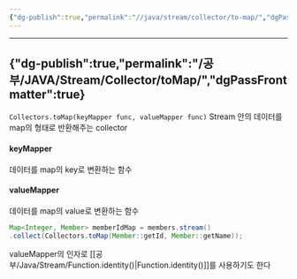 ```yaml
---
{"dg-publish":true,"permalink":"//java/stream/collector/to-map/","dgPassFrontmatter":true}
---
```



---
{"dg-publish":true,"permalink":"/공부/JAVA/Stream/Collector/toMap/","dgPassFrontmatter":true}
---

`Collectors.toMap(keyMapper func, valueMapper func)`
Stream 안의 데이터를 map의 형태로 반환해주는 collector

#### keyMapper
데이터를 map의 key로 변환하는 함수

#### valueMapper
데이터를 map의 value로 변환하는 함수

````java
Map<Integer, Member> memberIdMap = members.stream()
.collect(Collectors.toMap(Member::getId, Member::getName));
`````

valueMapper의 인자로 [[공부/Java/Stream/Function.identity()\|Function.identity()]]를 사용하기도 한다